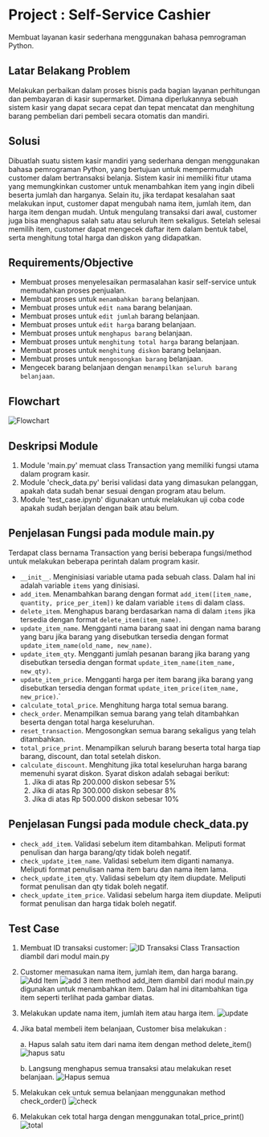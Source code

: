 # Project : Self-Service Cashier
Membuat layanan kasir sederhana menggunakan bahasa pemrograman Python.

## Latar Belakang Problem
Melakukan perbaikan dalam proses bisnis pada bagian layanan perhitungan dan pembayaran di kasir supermarket. Dimana diperlukannya sebuah sistem kasir yang dapat secara cepat dan tepat mencatat dan menghitung barang pembelian dari pembeli secara otomatis dan mandiri.

## Solusi
Dibuatlah suatu sistem kasir mandiri yang sederhana dengan menggunakan bahasa pemrograman Python, yang bertujuan untuk mempermudah customer dalam bertransaksi belanja. Sistem kasir ini memiliki fitur utama yang memungkinkan customer untuk menambahkan item yang ingin dibeli beserta jumlah dan harganya. Selain itu, jika terdapat kesalahan saat melakukan input, customer dapat mengubah nama item, jumlah item, dan harga item dengan mudah. Untuk mengulang transaksi dari awal, customer juga bisa menghapus salah satu atau seluruh item sekaligus. Setelah selesai memilih item, customer dapat mengecek daftar item dalam bentuk tabel, serta menghitung total harga dan diskon yang didapatkan.

## Requirements/Objective
- Membuat proses menyelesaikan permasalahan kasir self-service untuk memudahkan proses penjualan.
- Membuat proses untuk `menambahkan barang` belanjaan.
- Membuat proses untuk `edit nama` barang belanjaan.
- Membuat proses untuk `edit jumlah` barang belanjaan. 
- Membuat proses untuk `edit harga` barang belanjaan.
- Membuat proses untuk `menghapus barang` belanjaan.
- Membuat proses untuk `menghitung total harga` barang belanjaan.
- Membuat proses untuk `menghitung diskon` barang belanjaan.
- Membuat proses untuk `mengosongkan barang` belanjaan.
- Mengecek barang belanjaan dengan `menampilkan seluruh barang belanjaan`.

## Flowchart
![Flowchart](https://user-images.githubusercontent.com/111468833/230752404-2e2f6b7b-fd9a-4d8a-bfd7-49b690b488c9.png)

## Deskripsi Module
1. Module 'main.py' memuat class Transaction yang memiliki fungsi utama dalam program kasir.
2. Module 'check_data.py' berisi validasi data yang dimasukan pelanggan, apakah data sudah benar sesuai dengan program atau belum.
3. Module 'test_case.ipynb' digunakan untuk melakukan uji coba code apakah sudah berjalan dengan baik atau belum.

## Penjelasan Fungsi pada module main.py

Terdapat class bernama Transaction yang berisi beberapa fungsi/method untuk melakukan beberapa perintah dalam program kasir.

- `__init__`. Menginisiasi variable utama pada sebuah class. Dalam hal ini adalah variable `items` yang dinisiasi.
- `add_item`. Menambahkan barang dengan format `add_item([item_name, quantity, price_per_item])` ke dalam variable `items` di dalam class.
- `delete_item`. Menghapus barang berdasarkan nama di dalam `items` jika tersedia dengan format `delete_item(item_name)`. 
- `update_item_name`. Mengganti nama barang saat ini dengan nama barang yang baru jika barang yang disebutkan tersedia dengan format `update_item_name(old_name, new_name)`.
- `update_item_qty`. Mengganti jumlah pesanan barang jika barang yang disebutkan tersedia dengan format `update_item_name(item_name, new_qty)`.
- `update_item_price`. Mengganti harga per item barang jika barang yang disebutkan tersedia dengan format `update_item_price(item_name, new_price)`.`
- `calculate_total_price`. Menghitung harga total semua barang.
- `check_order`. Menampilkan semua barang yang telah ditambahkan beserta dengan total harga keseluruhan.
- `reset_transaction`. Mengosongkan semua barang sekaligus yang telah ditambahkan.
- `total_price_print`. Menampilkan seluruh barang beserta total harga tiap barang, discount, dan total setelah diskon.
- `calculate_discount`. Menghitung jika total keseluruhan harga barang memenuhi syarat diskon. Syarat diskon adalah sebagai berikut:
	1. Jika di atas Rp 200.000 diskon sebesar 5%
	2. Jika di atas Rp 300.000 diskon sebesar 8%
	3. Jika di atas Rp 500.000 diskon sebesar 10%

## Penjelasan Fungsi pada module check_data.py

- `check_add_item`. Validasi sebelum item ditambahkan. Meliputi format penulisan dan harga barang/qty tidak boleh negatif.
- `check_update_item_name`. Validasi sebelum item diganti namanya. Meliputi format penulisan nama item baru dan nama item lama.
- `check_update_item_qty`. Validasi sebelum qty item diupdate. Meliputi format penulisan dan qty tidak boleh negatif.
- `check_update_item_price`. Validasi sebelum harga item diupdate. Meliputi format penulisan dan harga tidak boleh negatif.

## Test Case

1. Membuat ID transaksi customer:
![ID Transaksi](https://user-images.githubusercontent.com/111468833/230783580-3718a257-fcfe-4ca7-962f-e9f27aa21137.png)
Class Transaction diambil dari modul main.py
2. Customer memasukan nama item, jumlah item, dan harga barang.
![Add Item](https://user-images.githubusercontent.com/111468833/230783836-916e0ab9-ee1f-4b49-94a7-bba083c1d269.png)
![add 3 item](https://user-images.githubusercontent.com/111468833/230783983-792d3ee5-8a98-4d36-baa4-08bf7e044e0a.png)
method add_item diambil dari modul main.py digunakan untuk menambahkan item. Dalam hal ini ditambahkan tiga item seperti terlihat pada gambar diatas.
3. Melakukan update nama item, jumlah item atau harga item.
![update](https://user-images.githubusercontent.com/111468833/230784094-640d4219-e77e-4cec-baec-9bc30072c8e8.png)
4. Jika batal membeli item belanjaan, Customer bisa melakukan :

   a. Hapus salah satu item dari nama item dengan method delete_item(<nama item>)
![hapus satu](https://user-images.githubusercontent.com/111468833/230784275-8ec851f3-7f62-450d-bcc5-48978311a6d4.png)

	b. Langsung menghapus semua transaksi atau melakukan reset belanjaan.
![Hapus semua](https://user-images.githubusercontent.com/111468833/230784345-fb34a747-b7db-4bfe-8343-4247607fefe4.png)

5. Melakukan cek untuk semua belanjaan menggunakan method check_order()
![check](https://user-images.githubusercontent.com/111468833/230784529-451e4e0d-f6ea-470f-8ce7-c14e73f20cb7.png)

6. Melakukan cek total harga dengan menggunakan total_price_print()
![total](https://user-images.githubusercontent.com/111468833/230785508-5d7532cb-5d70-4eb2-ab4e-2ac18c8c3cc4.png)
